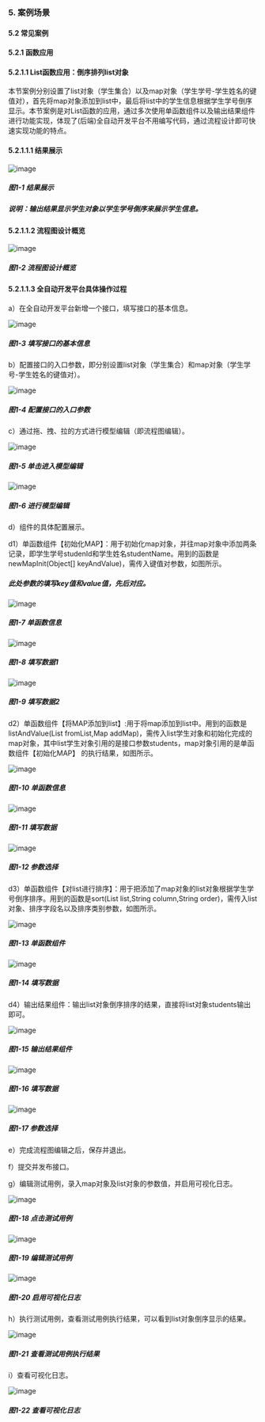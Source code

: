 ### 5. 案例场景

#### 5.2 常见案例

#### 5.2.1 函数应用

#### 5.2.1.1 List函数应用：倒序排列list对象

本节案例分别设置了list对象（学生集合）以及map对象（学生学号-学生姓名的键值对），首先将map对象添加到list中，最后将list中的学生信息根据学生学号倒序显示。本节案例是对List函数的应用，通过多次使用单函数组件以及输出结果组件进行功能实现，体现了(后端)全自动开发平台不用编写代码，通过流程设计即可快速实现功能的特点。

#### 5.2.1.1.1 结果展示

![image](https://user-images.githubusercontent.com/79617492/202409551-0230f0ca-1e38-4024-84d2-28e4b99f99c7.png)

##### 图1-1 结果展示

##### 说明：输出结果显示学生对象以学生学号倒序来展示学生信息。

#### 5.2.1.1.2 流程图设计概览

![image](https://user-images.githubusercontent.com/79617492/202409573-2d8f1d82-a41a-4442-b3be-3ada8f83b68f.png)

##### 图1-2 流程图设计概览

#### 5.2.1.1.3 全自动开发平台具体操作过程

a）在全自动开发平台新增一个接口，填写接口的基本信息。

![image](https://user-images.githubusercontent.com/79617492/202409595-471c9b4a-37f3-42e2-b899-c68ee2cbe6b9.png)

##### 图1-3 填写接口的基本信息

b）配置接口的入口参数，即分别设置list对象（学生集合）和map对象（学生学号-学生姓名的键值对）。

![image](https://user-images.githubusercontent.com/79617492/202409624-7faf37fb-814f-4627-ace0-6ce21ab00068.png)

##### 图1-4 配置接口的入口参数

c）通过拖、拽、拉的方式进行模型编辑（即流程图编辑）。

![image](https://user-images.githubusercontent.com/79617492/202409650-289a5e69-7e4c-4dd6-8694-5361d6d34d83.png)

##### 图1-5 单击进入模型编辑

![image](https://user-images.githubusercontent.com/79617492/202409670-ea096242-e665-485c-b76a-39db59022f5f.png)

##### 图1-6 进行模型编辑

d）组件的具体配置展示。

d1）单函数组件【初始化MAP】：用于初始化map对象，并往map对象中添加两条记录，即学生学号studenId和学生姓名studentName。用到的函数是newMapInit(Object[] keyAndValue)，需传入键值对参数，如图所示。

##### 此处参数的填写key值和value值，先后对应。

![image](https://user-images.githubusercontent.com/79617492/202409694-44b06103-21cb-4a7b-89cb-00e775267c24.png)

##### 图1-7 单函数信息

![image](https://user-images.githubusercontent.com/79617492/202409717-eeb4f1a6-cb4e-4a91-829c-6ddacc81dec2.png)

##### 图1-8 填写数据1

![image](https://user-images.githubusercontent.com/79617492/202409732-15b126b1-22c8-45a5-8c38-0a8df2c5c49d.png)

##### 图1-9 填写数据2

d2）单函数组件【将MAP添加到list】:用于将map添加到list中。用到的函数是listAndValue(List fromList,Map addMap)，需传入list学生对象和初始化完成的map对象，其中list学生对象引用的是接口参数students，map对象引用的是单函数组件【初始化MAP】 的执行结果，如图所示。

![image](https://user-images.githubusercontent.com/79617492/202409796-e8ebcc22-7421-4814-8177-97fb05face6c.png)

##### 图1-10 单函数信息

![image](https://user-images.githubusercontent.com/79617492/202409811-6cae34ab-31c5-4393-92ef-43fbdfc9807b.png)

##### 图1-11 填写数据

![image](https://user-images.githubusercontent.com/79617492/202409837-2bfb8f23-fe0e-4b9c-a0cd-248e57f1405e.png)

##### 图1-12 参数选择

d3）单函数组件【对list进行排序】：用于把添加了map对象的list对象根据学生学号倒序排序。用到的函数是sort(List list,String column,String order)，需传入list对象、排序字段名以及排序类别参数，如图所示。

![image](https://user-images.githubusercontent.com/79617492/202409872-ab47864b-d7cb-4bb0-8087-97fc772e269f.png)

##### 图1-13 单函数组件

![image](https://user-images.githubusercontent.com/79617492/202409895-eb380775-71af-4a15-b4cb-13484d5a71aa.png)

##### 图1-14 填写数据

d4）输出结果组件：输出list对象倒序排序的结果，直接将list对象students输出即可。

![image](https://user-images.githubusercontent.com/79617492/202409935-ff1d0583-0ed8-4e3d-8eab-3c00ce69de10.png)

##### 图1-15 输出结果组件

![image](https://user-images.githubusercontent.com/79617492/202409969-3d38d276-72bd-4a7c-a98d-dc074e49bb17.png)

##### 图1-16 填写数据

![image](https://user-images.githubusercontent.com/79617492/202409994-a41aefcc-5206-4e89-83fd-ace76f61a9d3.png)

##### 图1-17 参数选择

e）完成流程图编辑之后，保存并退出。

f）提交并发布接口。

g）编辑测试用例，录入map对象及list对象的参数值，并启用可视化日志。

![image](https://user-images.githubusercontent.com/79617492/202410137-ccce4f86-deeb-446f-80df-66cdd8fa7b60.png)

##### 图1-18 点击测试用例

![image](https://user-images.githubusercontent.com/79617492/202410167-d3bc5b1b-30a8-413f-b42f-6a6198454bf9.png)

##### 图1-19 编辑测试用例

![image](https://user-images.githubusercontent.com/79617492/202410204-10015d7c-7528-4797-be82-72e7b740e3ed.png)

##### 图1-20 启用可视化日志

h）执行测试用例，查看测试用例执行结果，可以看到list对象倒序显示的结果。

![image](https://user-images.githubusercontent.com/79617492/202410226-41d6332b-db16-4863-814a-d0d7701d843b.png)

##### 图1-21 查看测试用例执行结果

i）查看可视化日志。

![image](https://user-images.githubusercontent.com/79617492/202410248-52a897dc-8168-4931-8ba0-f6c9ae0a9118.png)

##### 图1-22 查看可视化日志
